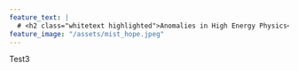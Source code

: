 ```yaml
---
feature_text: |
  # <h2 class="whitetext highlighted">Anomalies in High Energy Physics</h2>
feature_image: "/assets/mist_hope.jpeg"
---
```


Test3
